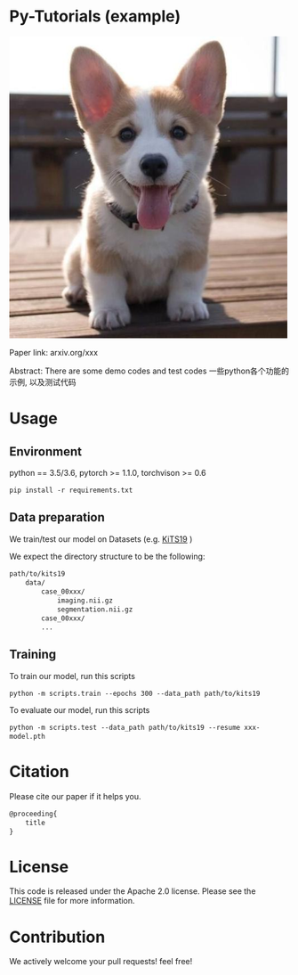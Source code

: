 **Py-Tutorials (example)**
======== 
<!-- Description -->
![Trans](.github/corgi1.jpg)

Paper link: arxiv.org/xxx

Abstract: There are some demo codes and test codes
一些python各个功能的示例, 以及测试代码

# Usage

## Environment
python == 3.5/3.6, 
pytorch >= 1.1.0, 
torchvison >= 0.6


```
pip install -r requirements.txt
```

## Data preparation
We train/test our model on Datasets (e.g. [KiTS19](http://xxx.org/xxx/xx) ) 
<!-- or You can download from link: xxx -->

We expect the directory structure to be the following:
```
path/to/kits19
    data/
        case_00xxx/
            imaging.nii.gz
            segmentation.nii.gz
        case_00xxx/
        ...
```
## Training
To train our model, run this scripts
```
python -m scripts.train --epochs 300 --data_path path/to/kits19 
```
To evaluate our model, run this scripts
```
python -m scripts.test --data_path path/to/kits19 --resume xxx-model.pth
```

# Citation
Please cite our paper if it helps you.
```
@proceeding{
    title
}
```
# License
This code is released under the Apache 2.0 license. Please see the [LICENSE](LICENSE) file for more information.

# Contribution
We actively welcome your pull requests! feel free!


<!-- # 问医生的一些问题
# 背光对于看x片是否有很大影响
# x片上的顺序/序号的选择方式
# 在什么情况下需要重新拍摄，动态模糊，遮挡/大角度弯曲
# 阅片的重点在哪里，较细节的斑点，或者某部位的形变 （低分辨率的影响）
# 每个部位的x片诊断方式有何不同之处
# 16个照片有没有重要性等级区别， -->